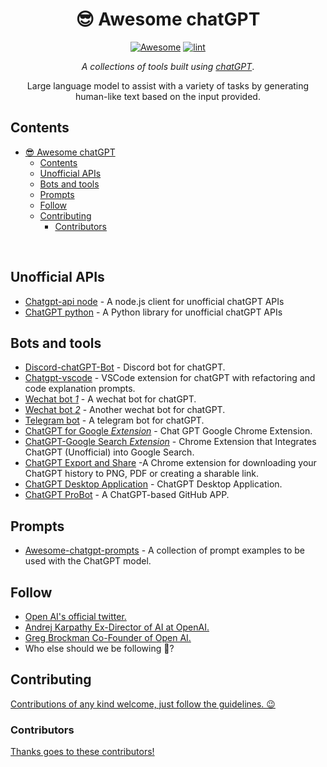 <div align="center">

<!-- title -->

<!--lint ignore no-dead-urls-->

# 😎 Awesome chatGPT

[![Awesome](https://awesome.re/badge.svg)](https://awesome.re) [![lint](https://github.com/Git-Commit-Show/awesome-chatGPT/actions/workflows/lint.yaml/badge.svg)](https://github.com/Git-Commit-Show/awesome-chatGPT/actions/workflows/lint.yaml)

<!-- subtitle -->

_A collections of tools built using [chatGPT](https://openai.com/blog/chatgpt/)_.

<!-- image -->

<!-- <a href="" target="_blank" rel="noopener noreferrer">
  <img src="" />
</a> -->

<!-- description -->

Large language model to assist with a variety of tasks by generating human-like text based on the input provided.

</div>

<!-- TOC -->

## Contents

- [😎 Awesome chatGPT](#-awesome-chatgpt)
  - [Contents](#contents)
  - [Unofficial APIs](#unofficial-apis)
  - [Bots and tools](#bots-and-tools)
  - [Prompts](#prompts)
  - [Follow](#follow)
  - [Contributing](#contributing)
    - [Contributors](#contributors)

<br/>

<!-- CONTENT -->

## Unofficial APIs

-   [Chatgpt-api node](https://github.com/transitive-bullshit/chatgpt-api) - A node.js client for unofficial chatGPT APIs
-   [ChatGPT python](https://github.com/acheong08/ChatGPT) - A Python library for unofficial chatGPT APIs

## Bots and tools

-   [Discord-chatGPT-Bot](https://github.com/onury5506/Discord-ChatGPT-Bot) - Discord bot for chatGPT.
-   [Chatgpt-vscode](https://github.com/mpociot/chatgpt-vscode) - VSCode extension for chatGPT with refactoring and code explanation prompts.
-   [Wechat bot _1_](https://github.com/fuergaosi233/wechat-chatgpt) - A wechat bot for chatGPT.
-   [Wechat bot _2_](https://github.com/AutumnWhj/ChatGPT-wechat-bot) - Another wechat bot for chatGPT.
-   [Telegram bot](https://github.com/m1guelpf/chatgpt-telegram) - A telegram bot for chatGPT.
-   [ChatGPT for Google _Extension_](https://github.com/wong2/chat-gpt-google-extension) - Chat GPT Google Chrome Extension.
-   [ChatGPT-Google Search _Extension_](https://github.com/ZohaibAhmed/ChatGPT-Google) - Chrome Extension that Integrates ChatGPT (Unofficial) into Google Search.
-   [ChatGPT Export and Share](https://github.com/liady/ChatGPT-pdf) -A Chrome extension for downloading your ChatGPT history to PNG, PDF or creating a sharable link.
-   [ChatGPT Desktop Application](https://github.com/lencx/ChatGPT) - ChatGPT Desktop Application.
-   [ChatGPT ProBot](https://github.com/oceanlvr/ChatGPT-ProBot) - A ChatGPT-based GitHub APP.

## Prompts

-   [Awesome-chatgpt-prompts](https://github.com/f/awesome-chatgpt-prompts) - A collection of prompt examples to be used with the ChatGPT model.

<!-- END CONTENT -->

## Follow

<!-- list people worth following on social sites (Twitter, LinkedIn, GitHub, YouTube etc.) -->

-   [Open AI's official twitter.](https://twitter.com/OpenAI)
-   [Andrej Karpathy Ex-Director of AI at OpenAI.](https://twitter.com/karpathy)
-   [Greg Brockman Co-Founder of Open AI.](https://twitter.com/gdb)
-   Who else should we be following 🤔?

## Contributing

[Contributions of any kind welcome, just follow the guidelines. 😉](contributing.md)

### Contributors

[Thanks goes to these contributors!](https://github.com/Git-Commit-Show/awesome-chatGPT/graphs/contributors)
